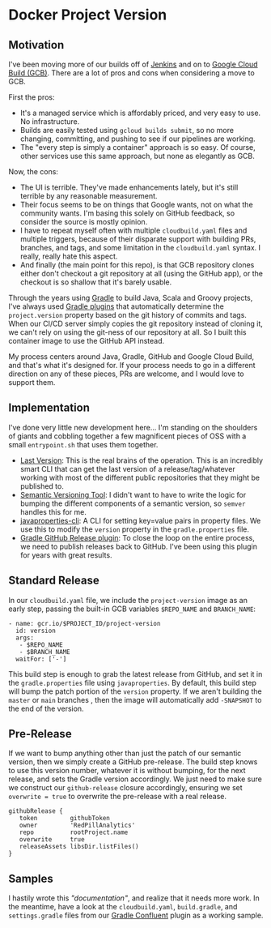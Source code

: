 # Docker Project Version

## Motivation
I've been moving more of our builds off of [Jenkins](https://www.jenkins.io/) and on to [Google Cloud Build (GCB)](https://cloud.google.com/cloud-build).
There are a lot of pros and cons when considering a move to GCB.

First the pros:
- It's a managed service which is affordably priced, and very easy to use. No infrastructure.
- Builds are easily tested using `gcloud builds submit`, so no more changing, committing, and pushing to see if our pipelines are working.
- The "every step is simply a container" approach is so easy. Of course, other services use this same approach, but none as elegantly as GCB.

Now, the cons:
- The UI is terrible. They've made enhancements lately, but it's still terrible by any reasonable measurement.
- Their focus seems to be on things that Google wants, not on what the community wants. I'm basing this solely on GitHub feedback, so consider the source is mostly opinion.
- I have to repeat myself often with multiple `cloudbuild.yaml` files and multiple triggers, because of their disparate support with building PRs, branches, and tags, and some limitation in the `cloudbuild.yaml` syntax. I really, really hate this aspect.
- And finally (the main point for this repo), is that GCB repository clones either don't checkout a git repository at all (using the GitHub app), or the checkout is so shallow that it's barely usable.

Through the years using [Gradle](https://gradle.org/) to build Java, Scala and Groovy projects, I've always used [Gradle plugins](https://plugins.gradle.org/) that automatically determine the `project.version` property based on the git history of commits and tags. When our CI/CD server simply copies the git repository instead of cloning it, we can't rely on using the git-ness of our repository at all. So I built this container image to use the GitHub API instead.

My process centers around Java, Gradle, GitHub and Google Cloud Build, and that's what it's designed for. If your process needs to go in a different direction on any of these pieces, PRs are welcome, and I would love to support them.

## Implementation
I've done very little new development here... I'm standing on the shoulders of giants and cobbling together a few magnificent pieces of OSS with a small `entrypoint.sh` that uses them together.

- [Last Version](https://github.com/dvershinin/lastversion): This is the real brains of the operation. This is an incredibly smart CLI that can get the last version of a release/tag/whatever working with most of the different public repositories that they might be published to.
- [Semantic Versioning Tool](https://github.com/maykonlf/semver-cli): I didn't want to have to write the logic for bumping the different components of a semantic version, so `semver` handles this for me.
- [javaproperties-cli](https://javaproperties-cli.readthedocs.io/en/stable/index.html): A CLI for setting key=value pairs in property files. We use this to modify the `version` property in the `gradle.properties` file.
- [Gradle GitHub Release plugin](https://github.com/BreadMoirai/github-release-gradle-plugin): To close the loop on the entire process, we need to publish releases back to GitHub. I've been using this plugin for years with great results.

## Standard Release

In our `cloudbuild.yaml` file, we include the `project-version` image as an early step, passing the built-in GCB variables `$REPO_NAME` and `BRANCH_NAME`:
```
- name: gcr.io/$PROJECT_ID/project-version
  id: version
  args:
   - $REPO_NAME
   - $BRANCH_NAME
  waitFor: ['-']
```

This build step is enough to grab the latest release from GitHub, and set it in the `gradle.properties` file using `javaproperties`.
By default, this build step will bump the patch portion of the `version` property.
If we aren't building the `master` or `main` branches , then the image will automatically add `-SNAPSHOT` to the end of the version.

## Pre-Release
If we want to bump anything other than just the patch of our semantic version, then we simply create a GitHub pre-release. The build step knows to use this version number, whatever it is without bumping, for the next release, and sets the Gradle version accordingly. We just need to make sure we construct our `github-release` closure accordingly, ensuring we set `overwrite = true` to overwrite the pre-release with a real release.

```
githubRelease {
   token         githubToken
   owner         'RedPillAnalytics'
   repo          rootProject.name
   overwrite     true
   releaseAssets libsDir.listFiles()
}
```

## Samples

I hastily wrote this *"documentation"*, and realize that it needs more work. In the meantime, have a look at the `cloudbuild.yaml`, `build.gradle`, and `settings.gradle` files from our [Gradle Confluent](https://github.com/RedPillAnalytics/gradle-confluent) plugin as a working sample.
